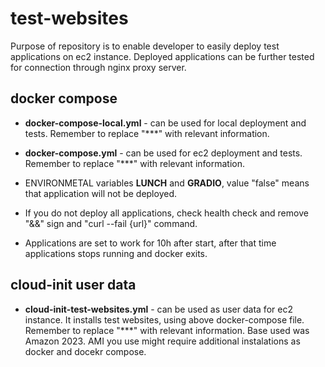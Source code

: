 # test-websites

Purpose of repository is to enable developer to easily deploy test applications on ec2 instance. Deployed applications can be further tested for connection through nginx proxy server.

## docker compose
- **docker-compose-local.yml** - can be used for local deployment and tests. Remember to replace "***" with relevant information.
- **docker-compose.yml** - can be used for ec2 deployment and tests. Remember to replace "***" with relevant information.

- ENVIRONMETAL variables **LUNCH** and **GRADIO**, value "false" means that application will not be deployed.
- If you do not deploy all applications, check health check and remove "&&" sign and "curl --fail {url}" command.
- Applications are set to work for 10h after start, after that time applications stops running and docker exits. 

## cloud-init user data
- **cloud-init-test-websites.yml** - can be used as user data for ec2 instance. It installs test websites, using above docker-compose file. Remember to replace "***" with relevant information. Base used was Amazon 2023. AMI you use might require additional instalations as docker and docekr compose.